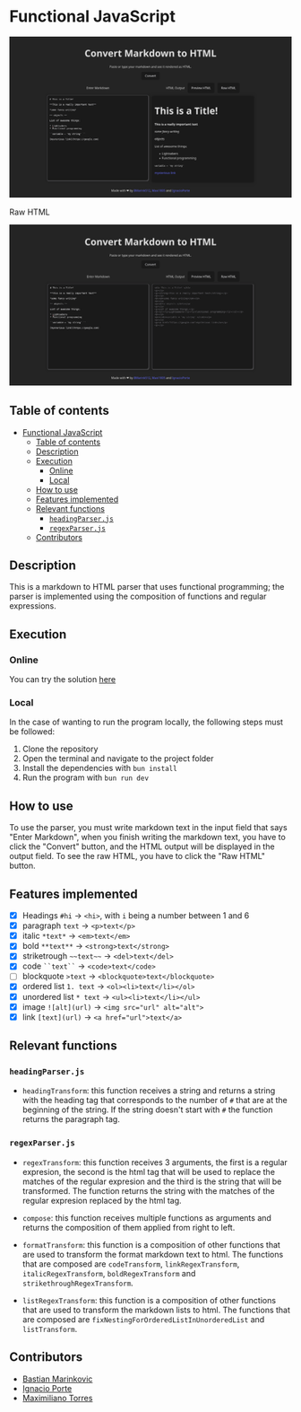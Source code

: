 # Functional JavaScript

![image](/img/Markdown%20to%20Html%20parser.png)

Raw HTML

![image](/img/Raw%20Markdown%20to%20Html%20parser.png)

## Table of contents

- [Functional JavaScript](#functional-javascript)
  - [Table of contents](#table-of-contents)
  - [Description](#description)
  - [Execution](#execution)
    - [Online](#online)
    - [Local](#local)
  - [How to use](#how-to-use)
  - [Features implemented](#features-implemented)
  - [Relevant functions](#relevant-functions)
    - [`headingParser.js`](#headingparserjs)
    - [`regexParser.js`](#regexparserjs)
  - [Contributors](#contributors)

## Description

This is a markdown to HTML parser that uses functional programming; the parser is implemented using the composition of functions and regular expressions.

## Execution

### Online

You can try the solution [here](https://markdown-html-parser.netlify.app/)

### Local

In the case of wanting to run the program locally, the following steps must be followed:

1. Clone the repository
2. Open the terminal and navigate to the project folder
3. Install the dependencies with `bun install`
4. Run the program with `bun run dev`

## How to use

To use the parser, you must write markdown text in the input field that says "Enter Markdown", when you finish writing the markdown text, you have to click the "Convert" button, and the HTML output will be displayed in the output field. To see the raw HTML, you have to click the "Raw HTML" button.

## Features implemented

- [x] Headings `#hi` -> `<hi>`, with `i` being a number between 1 and 6
- [x] paragraph `text` -> `<p>text</p>`
- [x] italic `*text*` -> `<em>text</em>`
- [x] bold `**text**` -> `<strong>text</strong>`
- [x] striketrough `~~text~~` -> `<del>text</del>`
- [x] code ``` ``text`` ``` -> `<code>text</code>`
- [ ] blockquote `>text` -> `<blockquote>text</blockquote>`
- [x] ordered list `1. text` -> `<ol><li>text</li></ol>`
- [x] unordered list `* text` -> `<ul><li>text</li></ul>`
- [x] image `![alt](url)` -> `<img src="url" alt="alt">`
- [x] link `[text](url)` -> `<a href="url">text</a>`

## Relevant functions

### `headingParser.js`

- `headingTransform`: this function receives a string and returns a string with the heading tag that corresponds to the number of `#` that are at the beginning of the string. If the string doesn't start with `#` the function returns the paragraph tag.

### `regexParser.js`

- `regexTransform`: this function receives 3 arguments, the first is a regular expresion, the second is the html tag that will be used to replace the matches of the regular expresion and the third is the string that will be transformed. The function returns the string with the matches of the regular expresion replaced by the html tag.

- `compose`: this function receives multiple functions as arguments and returns the composition of them applied from right to left.

- `formatTransform`: this function is a composition of other functions that are used to transform the format markdown text to html. The functions that are composed are `codeTransform`, `linkRegexTransform`, `italicRegexTransform`, `boldRegexTransform` and `strikethroughRegexTransform`.

- `listRegexTransform`: this function is a composition of other functions that are used to transform the markdown lists to html. The functions that are composed are `fixNestingForOrderedListInUnorderedList` and `listTransform`.

## Contributors

- [Bastian Marinkovic](https://github.com/BMarink512/)
- [Ignacio Porte](https://github.com/IgnacioPorte)
- [Maximiliano Torres](https://github.com/Maxi1805)
